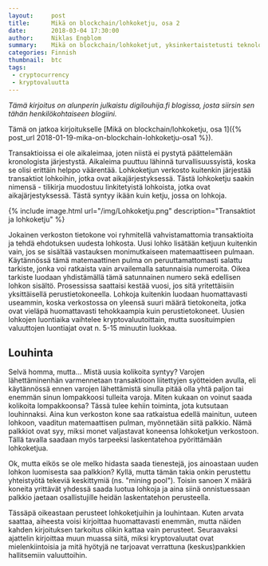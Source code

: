 ```yaml
---
layout:     post
title:      Mikä on blockchain/lohkoketju, osa 2
date:       2018-03-04 17:30:00
author:     Niklas Engblom
summary:    Mikä on blockchain/lohkoketjut, yksinkertaistetusti teknologian perusteet
categories: Finnish
thumbnail:  btc
tags:
 - cryptocurrency
 - kryptovaluutta
---
```


*Tämä kirjoitus on alunperin julkaistu digilouhija.fi blogissa, josta siirsin sen tähän henkilökohtaiseen blogiini.*

Tämä on jatkoa kirjoitukselle [Mikä on blockchain/lohkoketju, osa 1]({% post_url 2018-01-19-mika-on-blockchain-lohkoketju-osa1 %}).

Transaktioissa ei ole aikaleimaa, joten niistä ei pystytä päättelemään kronologista järjestystä. Aikaleima puuttuu lähinnä turvallisuussyistä, koska se olisi erittäin helppo väärentää. Lohkoketjun verkosto kuitenkin järjestää transaktiot lohkoihin, jotka ovat aikajärjestyksessä. Tästä lohkoketju saakin nimensä - tilikirja muodostuu linkitetyistä lohkoista, jotka ovat aikajärjestyksessä. Tästä syntyy ikään kuin ketju, jossa on lohkoja.

{% include image.html url="/img/Lohkoketju.png" description="Transaktiot ja lohkoketju" %}

Jokainen verkoston tietokone voi ryhmitellä vahvistamattomia transaktioita ja tehdä ehdotuksen uudesta lohkosta. Uusi lohko lisätään ketjuun kuitenkin vain, jos se sisältää vastauksen monimutkaiseen matemaattiseen pulmaan. Käytännössä tämä matemaattinen pulma on peruuttamattomasti salattu tarkiste, jonka voi ratkaista vain arvailemalla satunnaisia numeroita. Oikea tarkiste luodaan yhdistämällä tämä satunnainen numero sekä edellisen lohkon sisältö. Prosessissa saattaisi kestää vuosi, jos sitä yritettäisiin yksittäisellä perustietokoneella. Lohkoja kuitenkin luodaan huomattavasti useammin, koska verkostossa on yleensä suuri määrä tietokoneita, jotka ovat vieläpä huomattavasti tehokkaampia kuin perustietokoneet. Uusien lohkojen luontiaika vaihtelee kryptovaluutoittain, mutta suosituimpien valuuttojen luontiajat ovat n. 5-15 minuutin luokkaa.

## Louhinta

Selvä homma, mutta... Mistä uusia kolikoita syntyy? Varojen lähettäminenhän varmennetaan transaktioon liitettyjen syötteiden avulla, eli käytännössä ennen varojen lähettämistä sinulla pitää olla yhtä paljon tai enemmän sinun lompakkoosi tulleita varoja. Miten kukaan on voinut saada kolikoita lompakkoonsa? Tässä tulee kehiin toiminta, jota kutsutaan louhinnaksi. Aina kun verkoston kone saa ratkaistua edellä mainitun, uuteen lohkoon, vaaditun matemaattisen pulman, myönnetään siitä palkkio. Nämä palkkiot ovat syy, miksi monet valjastavat koneensa lohkoketjun verkostoon. Tällä tavalla saadaan myös tarpeeksi laskentatehoa pyörittämään lohkoketjua.

Ok, mutta eikös se ole melko hidasta saada tienestejä, jos ainoastaan uuden lohkon luomisesta saa palkkion? Kyllä, mutta tämän takia onkin perustettu yhteistyötä tekeviä keskittymiä (ns. "mining pool"). Toisin sanoen X määrä koneita yrittävät yhdessä saada luotua lohkoja ja aina siinä onnistuessaan palkkio jaetaan osallistujille heidän laskentatehon perusteella.

Tässäpä oikeastaan perusteet lohkoketjuihin ja louhintaan. Kuten arvata saattaa, aiheesta voisi kirjoittaa huomattavasti enemmän, mutta näiden kahden kirjoituksen tarkoitus olikin kattaa vain perusteet. Seuraavaksi ajattelin kirjoittaa muun muassa siitä, miksi kryptovaluutat ovat mielenkiintoisia ja mitä hyötyjä ne tarjoavat verrattuna (keskus)pankkien hallitsemiin valuuttoihin.
